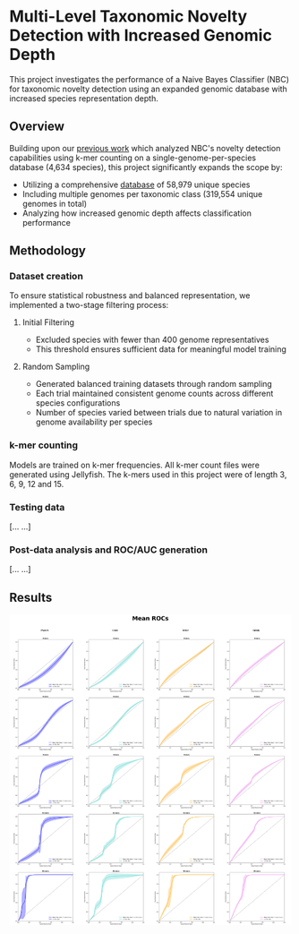 # Multi-Level Taxonomic Novelty Detection with Increased Genomic Depth
This project investigates the performance of a Naive Bayes Classifier (NBC) for taxonomic novelty detection using an expanded genomic database with increased species representation depth.

## Overview
Building upon our [previous work](https://github.com/key-r-code/naive-bayes-multi-level-basic) which analyzed NBC's novelty detection capabilities using k-mer counting on a single-genome-per-species database (4,634 species), this project significantly expands the scope by:

- Utilizing a comprehensive [database](./database/extended_lineage.csv) of 58,979 unique species
- Including multiple genomes per taxonomic class (319,554 unique genomes in total)
- Analyzing how increased genomic depth affects classification performance

## Methodology

### Dataset creation

To ensure statistical robustness and balanced representation, we implemented a two-stage filtering process:

1. Initial Filtering

    * Excluded species with fewer than 400 genome representatives
    * This threshold ensures sufficient data for meaningful model training

2. Random Sampling

    * Generated balanced training datasets through random sampling
    * Each trial maintained consistent genome counts across different species configurations
    * Number of species varied between trials due to natural variation in genome availability per species

### k-mer counting

Models are trained on k-mer frequencies. All k-mer count files were generated using Jellyfish. The k-mers used in this project were of length 3, 6, 9, 12 and 15. 

### Testing data

[...  ...]

### Post-data analysis and ROC/AUC generation

[...  ...]

## Results

![ROC](./results/mean_roc_all.png)